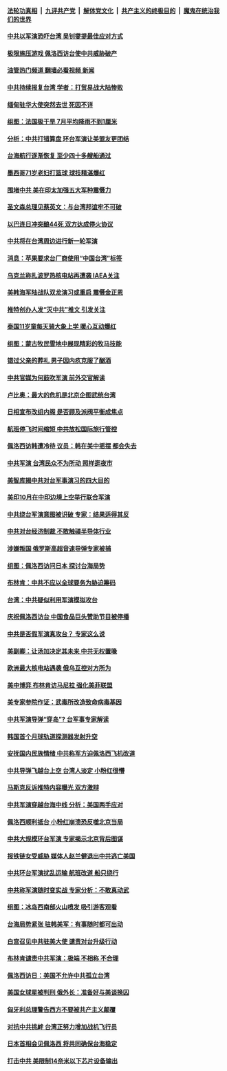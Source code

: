 ####  [法轮功真相](../../../../basic/blob/master/README.md?t=08090232) &nbsp;|&nbsp; [九评共产党](../../../../9ping.md/blob/master/README.md?t=08090232) &nbsp;|&nbsp; [解体党文化](../../../../jtdwh.md/blob/master/README.md?t=08090232)  &nbsp;|&nbsp; [共产主义的终极目的](../../../../gczydzjmd.md/blob/master/README.md?t=08090232) &nbsp;|&nbsp; [魔鬼在统治我们的世界](../../../../mgztzwmdsj.md/blob/master/README.md?t=08090232) 

#### [中共以军演恐吓台湾 吴钊燮提最佳应对方式](../pages/nsc418/n13798312.md?t=08090232) 

#### [极限施压游戏 佩洛西访台使中共威胁破产](../pages/nsc418/n13798285.md?t=08090232) 

#### [油管热门频道 翻墙必看视频 新闻](http://45.76.130.85:81/youtube.html?08090232)

#### [中共持续报复台湾 学者：打贸易战大陆惨败](../pages/nsc418/n13798316.md?t=08090232) 

#### [缅甸驻华大使突然去世 死因不详](../pages/nsc418/n13798129.md?t=08090232) 

#### [组图：法国极干旱 7月平均降雨不到1厘米](../pages/nsc418/n13798153.md?t=08090232) 

#### [分析：中共打错算盘 环台军演让美盟友更团结](../pages/nsc418/n13797669.md?t=08090232) 

#### [台海航行逐渐恢复 至少四十多艘船通过](../pages/nsc418/n13798173.md?t=08090232) 

#### [墨西哥71岁老妇打篮球 球技精湛爆红](../pages/nsc418/n13797947.md?t=08090232) 

#### [围堵中共 美在印太加强五大军种震慑力](../pages/nsc418/n13798047.md?t=08090232) 

#### [圣文森总理见蔡英文：与台湾邦谊牢不可破](../pages/nsc418/n13798032.md?t=08090232) 

#### [以巴连日冲突酿44死 双方达成停火协议](../pages/nsc418/n13798033.md?t=08090232) 

#### [中共将在台湾周边进行新一轮军演](../pages/nsc418/n13797969.md?t=08090232) 

#### [消息：苹果要求台厂商使用“中国台湾”标签](../pages/nsc418/n13797899.md?t=08090232) 

#### [乌克兰称扎波罗热核电站再遭袭 IAEA关注](../pages/nsc418/n13797780.md?t=08090232) 

#### [美韩海军陆战队双龙演习或重启 震慑金正恩](../pages/nsc418/n13797750.md?t=08090232) 

#### [推特创办人发“灭中共”推文 引发关注](../pages/nsc418/n13797542.md?t=08090232) 

#### [泰国11岁童每天骑大象上学 暖心互动爆红](../pages/nsc418/n13797454.md?t=08090232) 

#### [组图：蒙古牧民雪地中展现精彩的牧马技能](../pages/nsc418/n13797468.md?t=08090232) 

#### [错过父亲的葬礼 男子因内疚克服了酗酒](../pages/nsc418/n13797473.md?t=08090232) 

#### [中共官媒为何鼓吹军演 前外交官解读](../pages/nsc418/n13797550.md?t=08090232) 

#### [卢比奥：最大的危机是北京企图武统台湾](../pages/nsc418/n13797410.md?t=08090232) 

#### [日相宣布改组内阁 是否顾及派阀平衡成焦点](../pages/nsc418/n13797507.md?t=08090232) 

#### [航班停飞时间缩短 中共放松国际旅行管控](../pages/nsc418/n13797400.md?t=08090232) 

#### [佩洛西访韩遭冷待 议员：韩在美中摇摆 都会失去](../pages/nsc418/n13797241.md?t=08090232) 

#### [中共军演 台湾民众不为所动 照样逛夜市](../pages/nsc418/n13797190.md?t=08090232) 

#### [美智库揭中共对台军事演习的四大目的](../pages/nsc418/n13797187.md?t=08090232) 

#### [美印10月在中印边境上空举行联合军演](../pages/nsc418/n13797152.md?t=08090232) 

#### [中共绕台军演意图被识破 专家：结果适得其反](../pages/nsc418/n13797128.md?t=08090232) 

#### [中共对台经济制裁 不敢触碰半导体行业](../pages/nsc418/n13796897.md?t=08090232) 

#### [涉嫌叛国 俄罗斯高超音速导弹专家被捕](../pages/nsc418/n13797040.md?t=08090232) 

#### [组图：佩洛西访问日本 探讨台海局势](../pages/nsc418/n13796922.md?t=08090232) 

#### [布林肯：中共不应以全球要务为胁迫筹码](../pages/nsc418/n13797041.md?t=08090232) 

#### [台湾：中共疑似利用军演模拟攻台](../pages/nsc418/n13797052.md?t=08090232) 

#### [庆祝佩洛西访台 中国食品巨头赞助节目被停播](../pages/nsc418/n13796995.md?t=08090232) 

#### [中共是否假军演真攻台？ 专家这么说](../pages/nsc418/n13796983.md?t=08090232) 

#### [美副卿：让汤加决定其未来 中共无权置喙](../pages/nsc418/n13796939.md?t=08090232) 

#### [欧洲最大核电站遇袭 俄乌互控对方所为](../pages/nsc418/n13796839.md?t=08090232) 

#### [美中博弈 布林肯访马尼拉 强化美菲联盟](../pages/nsc418/n13796815.md?t=08090232) 

#### [美专家参院作证：武毒所改造致命病毒基因](../pages/nsc418/n13796721.md?t=08090232) 

#### [中共军演导弹“穿岛”? 台军事专家解读](../pages/nsc418/n13796734.md?t=08090232) 

#### [韩国首个月球轨道探测器发射升空](../pages/nsc418/n13796718.md?t=08090232) 

#### [安抚国内民族情绪 中共称军方迫佩洛西飞机改道](../pages/nsc418/n13796600.md?t=08090232) 

#### [中共导弹飞越台上空 台湾人淡定 小粉红很懵](../pages/nsc418/n13796390.md?t=08090232) 

#### [马斯克反诉推特内容曝光 双方激辩](../pages/nsc418/n13796498.md?t=08090232) 

#### [中共军演穿越台海中线 分析：美国两手应对](../pages/nsc418/n13796383.md?t=08090232) 

#### [佩洛西顺利抵台 小粉红崩溃恐反噬北京当局](../pages/nsc418/n13796449.md?t=08090232) 

#### [中共大规模环台军演 专家揭示北京背后图谋](../pages/nsc418/n13796523.md?t=08090232) 

#### [报铁链女受威胁 媒体人赵兰健退出中共逃亡美国](../pages/nsc418/n13796210.md?t=08090232) 

#### [中共环台军演扰乱运输 航班改道 船只绕行](../pages/nsc418/n13796504.md?t=08090232) 

#### [中共称军演随时变实战 专家分析：不敢真动武](../pages/nsc418/n13796365.md?t=08090232) 

#### [组图：冰岛西南部火山喷发 吸引游客观看](../pages/nsc418/n13796274.md?t=08090232) 

#### [台海局势紧张 驻韩美军：有事随时都可出动](../pages/nsc418/n13796391.md?t=08090232) 

#### [白宫召见中共驻美大使 谴责对台升级行动](../pages/nsc418/n13796385.md?t=08090232) 

#### [布林肯谴责中共军演：极端 不相称 不合理](../pages/nsc418/n13796366.md?t=08090232) 

#### [佩洛西访日：美国不允许中共孤立台湾](../pages/nsc418/n13796343.md?t=08090232) 

#### [美国女球星被判刑 俄外长：准备好与美谈换囚](../pages/nsc418/n13796335.md?t=08090232) 

#### [匈牙利总理警告西方不要被共产主义颠覆](../pages/nsc418/n13796273.md?t=08090232) 

#### [对抗中共挑衅 台湾正努力增加战机飞行员](../pages/nsc418/n13796200.md?t=08090232) 

#### [日本首相会见佩洛西 将共同确保台海稳定](../pages/nsc418/n13795983.md?t=08090232) 

#### [打击中共 美限制14奈米以下芯片设备输出](../pages/nsc418/n13795907.md?t=08090232) 

<img src='http://gfw-breaker.win/goodnews/indexes/nsc418.md' width='0px' height='0px'/>
